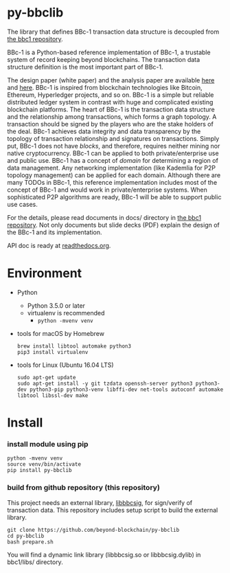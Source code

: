py-bbclib
====

The library that defines BBc-1 transaction data structure is decoupled from [the bbc1 repository](https://github.com/beyond-blockchain/bbc1).

BBc-1 is a Python-based reference implementation of BBc-1, a trustable system of record keeping beyond blockchains. The transaction data structure definition is the most important part of BBc-1.
      
The design paper (white paper) and the analysis paper are available [here](https://beyond-blockchain.org/public/bbc1-design-paper.pdf) and [here](https://beyond-blockchain.org/public/bbc1-analysis.pdf). BBc-1 is inspired from blockchain technologies like Bitcoin, Ethereum, Hyperledger projects, and so on.
BBc-1 is a simple but reliable distributed ledger system in contrast with huge and complicated existing blockchain platforms.
The heart of BBc-1 is the transaction data structure and the relationship among transactions, which forms a graph topology.
A transaction should be signed by the players who are the stake holders of the deal. BBc-1 achieves data integrity and data transparency by the topology of transaction relationship and signatures on transactions. Simply put, BBc-1 does not have *blocks*, and therefore, requires neither mining nor native cryptocurrency.
BBc-1 can be applied to both private/enterprise use and public use. BBc-1 has a concept of *domain* for determining a region of data management. Any networking implementation (like Kademlia for P2P topology management) can be applied for each domain.
Although there are many TODOs in BBc-1, this reference implementation includes most of the concept of BBc-1 and would work in private/enterprise systems. When sophisticated P2P algorithms are ready, BBc-1 will be able to support public use cases.

For the details, please read documents in docs/ directory in [the bbc1 repository](https://github.com/beyond-blockchain/bbc1). Not only documents but slide decks (PDF) explain the design of the BBc-1 and its implementation.

API doc is ready at [readthedocs.org](https://py-bbclib.readthedocs.io/en/latest/index.html).


# Environment

* Python
    - Python 3.5.0 or later
    - virtualenv is recommended
        - ```python -mvenv venv```

* tools for macOS by Homebrew
    ```
    brew install libtool automake python3
    pip3 install virtualenv
    ```

* tools for Linux (Ubuntu 16.04 LTS)
    ```
    sudo apt-get update
    sudo apt-get install -y git tzdata openssh-server python3 python3-dev python3-pip python3-venv libffi-dev net-tools autoconf automake libtool libssl-dev make
    ```

# Install

### install module using pip

    python -mvenv venv
    source venv/bin/activate
    pip install py-bbclib


### build from github repository (this repository)
This project needs an external library, [libbbcsig](https://github.com/beyond-blockchain/libbbcsig), for sign/verify of transaction data. This repository includes setup script to build the external library.

    git clone https://github.com/beyond-blockchain/py-bbclib
    cd py-bbclib
    bash prepare.sh

You will find a dynamic link library (libbbcsig.so or libbbcsig.dylib) in bbc1/libs/ directory.

 
